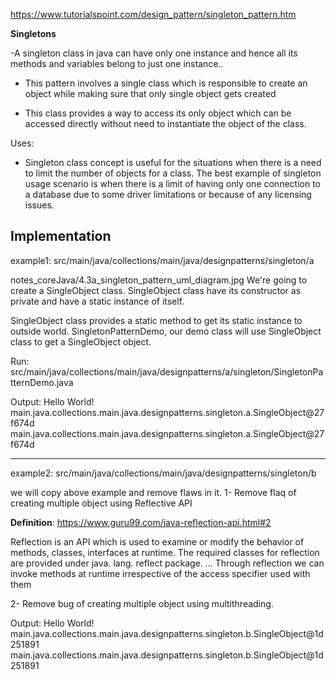 https://www.tutorialspoint.com/design_pattern/singleton_pattern.htm

**Singletons**

-A singleton class in java can have only one instance and hence all its methods and variables belong to just one instance..
- This pattern involves a single class which is responsible to create an object while making sure that only single object gets created

- This class provides a way to access its only object which can be accessed directly without need to instantiate the object of the class.

Uses: 
-  Singleton class concept is useful for the situations when there is a need to limit the number of objects for a class.
The best example of singleton usage scenario is when there is a limit of having only one connection to a database due to some driver limitations or because of any licensing issues.


**Implementation**
----------------------------------------------------------------------------------------
example1: src/main/java/collections/main/java/designpatterns/singleton/a

notes_coreJava/4.3a_singleton_pattern_uml_diagram.jpg
We're going to create a SingleObject class. SingleObject class have its constructor as private and have a static instance of itself.

SingleObject class provides a static method to get its static instance to outside world. SingletonPatternDemo, our demo class will use SingleObject class to get a SingleObject object.

Run: src/main/java/collections/main/java/designpatterns/a/singleton/SingletonPatternDemo.java

Output:
Hello World!
main.java.collections.main.java.designpatterns.singleton.a.SingleObject@27f674d
main.java.collections.main.java.designpatterns.singleton.a.SingleObject@27f674d

--------------------------------------------------------------------------------------------------
example2: src/main/java/collections/main/java/designpatterns/singleton/b

we will copy above example and remove flaws in it. 
1- Remove flaq of creating multiple object using Reflective API

**Definition**:
https://www.guru99.com/java-reflection-api.html#2

Reflection is an API which is used to examine or modify the behavior of methods, classes, interfaces at runtime. The required classes for reflection are provided under java. lang. reflect package. ... Through reflection we can invoke methods at runtime irrespective of the access specifier used with them

2- Remove bug of creating multiple object using multithreading. 

Output:
Hello World!
main.java.collections.main.java.designpatterns.singleton.b.SingleObject@1d251891
main.java.collections.main.java.designpatterns.singleton.b.SingleObject@1d251891
